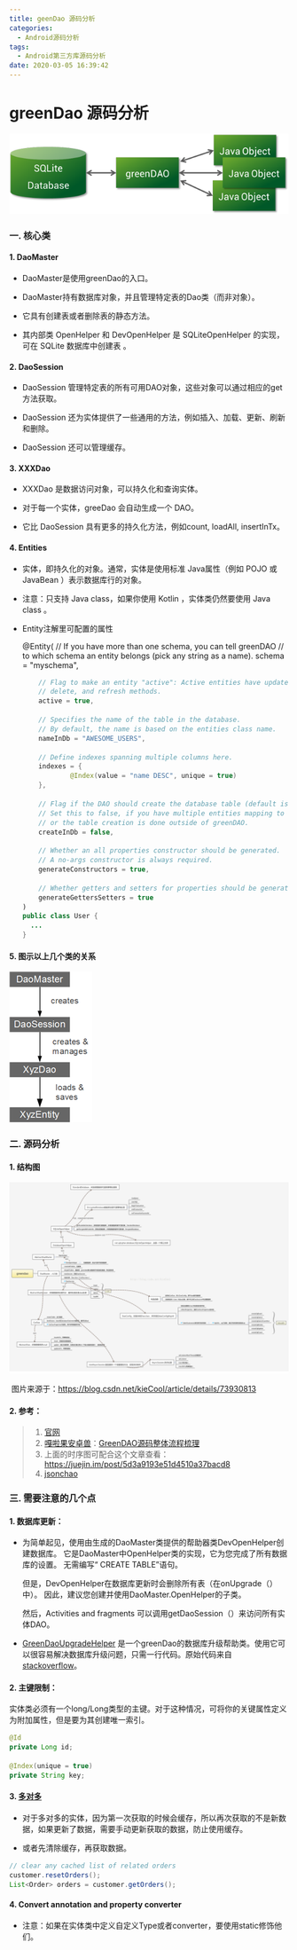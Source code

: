 ```yaml
---
title: geenDao 源码分析
categories:
  - Android源码分析
tags:
  - Android第三方库源码分析
date: 2020-03-05 16:39:42
---
```


# greenDao 源码分析



![Introduction](/images/greenDAO-orm.png)



### 一. 核心类  

#### 1. DaoMaster 

- DaoMaster是使用greenDao的入口。

- DaoMaster持有数据库对象，并且管理特定表的Dao类（而非对象）。

- 它具有创建表或者删除表的静态方法。

- 其内部类 OpenHelper 和 DevOpenHelper 是 SQLiteOpenHelper 的实现，
  可在 SQLite 数据库中创建表 。

####  2. DaoSession

- DaoSession 管理特定表的所有可用DAO对象，这些对象可以通过相应的get方法获取。

- DaoSession 还为实体提供了一些通用的方法，例如插入、加载、更新、刷新和删除。

- DaoSession 还可以管理缓存。

####   3. XXXDao

- XXXDao 是数据访问对象，可以持久化和查询实体。

- 对于每一个实体，greeDao 会自动生成一个 DAO。

- 它比 DaoSession 具有更多的持久化方法，例如count, loadAll, insertInTx。

#### 4. Entities

- 实体，即持久化的对象。通常，实体是使用标准 Java属性（例如 POJO 或 JavaBean ）表示数据库行的对象。  

- 注意：只支持 Java class，如果你使用 Kotlin ，实体类仍然要使用 Java class 。

- Entity注解里可配置的属性  

  @Entity(
      // If you have more than one schema, you can tell greenDAO
      // to which schema an entity belongs (pick any string as a name).
      schema = "myschema",
      

  ```java
      // Flag to make an entity "active": Active entities have update,
      // delete, and refresh methods.
      active = true,
      
      // Specifies the name of the table in the database.
      // By default, the name is based on the entities class name.
      nameInDb = "AWESOME_USERS",
      
      // Define indexes spanning multiple columns here.
      indexes = {
              @Index(value = "name DESC", unique = true)
      },
      
      // Flag if the DAO should create the database table (default is true).
      // Set this to false, if you have multiple entities mapping to one table,
      // or the table creation is done outside of greenDAO.
      createInDb = false,
  
      // Whether an all properties constructor should be generated.
      // A no-args constructor is always required.
      generateConstructors = true,
  
      // Whether getters and setters for properties should be generated if missing.
      generateGettersSetters = true
  )
  public class User {
    ...
  }
  ```

  

#### 5. 图示以上几个类的关系

![Core Classes](/images/Core-Classes-150.png)



### 二. 源码分析

#### 1. 结构图

![greenDao整体结构图](/images/greeDao结构图.png) 

​						                         图片来源于：https://blog.csdn.net/kieCool/article/details/73930813



#### 2. 参考：

> 1. [官网](https://greenrobot.org/greendao/) 
> 2. [嘎啦果安卓兽](https://www.jianshu.com/u/6e5ebce41b4f)：[GreenDAO源码整体流程梳理](https://www.jianshu.com/p/10b04b86c29a)
> 3. 上面的时序图可配合这个文章查看：https://juejin.im/post/5d3a9193e51d4510a37bacd8
> 4. [jsonchao](https://juejin.im/post/5e44b3c2e51d4526ec0d2b71)



### 三. 需要注意的几个点

#### 1. 数据库更新：

   - 为简单起见，使用由生成的DaoMaster类提供的帮助器类DevOpenHelper创建数据库。 它是DaoMaster中OpenHelper类的实现，它为您完成了所有数据库的设置。 无需编写“ CREATE TABLE”语句。

     但是，DevOpenHelper在数据库更新时会删除所有表（在onUpgrade（）中）。 因此，建议您创建并使用DaoMaster.OpenHelper的子类。 

     然后，Activities and fragments 可以调用getDaoSession（）来访问所有实体DAO。 

   - [GreenDaoUpgradeHelper](https://github.com/yuweiguocn/GreenDaoUpgradeHelper) 是一个greenDao的数据库升级帮助类。使用它可以很容易解决数据库升级问题，只需一行代码。原始代码来自[stackoverflow](http://stackoverflow.com/a/30334668/7161403)。 

#### 2. 主键限制： 

实体类必须有一个long/Long类型的主键。对于这种情况，可将你的关键属性定义为附加属性，但是要为其创建唯一索引。 

   ```java
   @Id
   private Long id;
   
   @Index(unique = true)
   private String key;
   ```

   

#### 3. [多对多](https://greenrobot.org/greendao/documentation/relations/)

- 对于多对多的实体，因为第一次获取的时候会缓存，所以再次获取的不是新数据，如果更新了数据，需要手动更新获取的数据，防止使用缓存。

-    或者先清除缓存，再获取数据。

   ```java
   // clear any cached list of related orders
   customer.resetOrders();
   List<Order> orders = customer.getOrders();
   ```

   

#### 4. Convert annotation and property converter

   - 注意：如果在实体类中定义自定义Type或者converter，要使用static修饰他们。 


